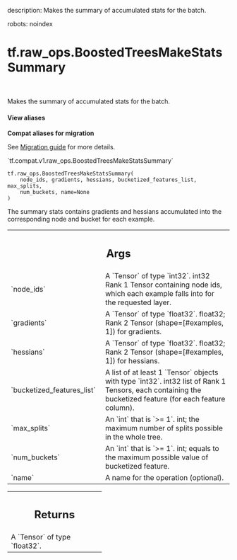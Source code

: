 description: Makes the summary of accumulated stats for the batch.

robots: noindex

# tf.raw_ops.BoostedTreesMakeStatsSummary

<!-- Insert buttons and diff -->

<table class="tfo-notebook-buttons tfo-api nocontent" align="left">

</table>



Makes the summary of accumulated stats for the batch.

<section class="expandable">
  <h4 class="showalways">View aliases</h4>
  <p>
<b>Compat aliases for migration</b>
<p>See
<a href="https://www.tensorflow.org/guide/migrate">Migration guide</a> for
more details.</p>
<p>`tf.compat.v1.raw_ops.BoostedTreesMakeStatsSummary`</p>
</p>
</section>

<pre class="devsite-click-to-copy prettyprint lang-py tfo-signature-link">
<code>tf.raw_ops.BoostedTreesMakeStatsSummary(
    node_ids, gradients, hessians, bucketized_features_list, max_splits,
    num_buckets, name=None
)
</code></pre>



<!-- Placeholder for "Used in" -->

The summary stats contains gradients and hessians accumulated into the corresponding node and bucket for each example.

<!-- Tabular view -->
 <table class="responsive fixed orange">
<colgroup><col width="214px"><col></colgroup>
<tr><th colspan="2"><h2 class="add-link">Args</h2></th></tr>

<tr>
<td>
`node_ids`
</td>
<td>
A `Tensor` of type `int32`.
int32 Rank 1 Tensor containing node ids, which each example falls into for the requested layer.
</td>
</tr><tr>
<td>
`gradients`
</td>
<td>
A `Tensor` of type `float32`.
float32; Rank 2 Tensor (shape=[#examples, 1]) for gradients.
</td>
</tr><tr>
<td>
`hessians`
</td>
<td>
A `Tensor` of type `float32`.
float32; Rank 2 Tensor (shape=[#examples, 1]) for hessians.
</td>
</tr><tr>
<td>
`bucketized_features_list`
</td>
<td>
A list of at least 1 `Tensor` objects with type `int32`.
int32 list of Rank 1 Tensors, each containing the bucketized feature (for each feature column).
</td>
</tr><tr>
<td>
`max_splits`
</td>
<td>
An `int` that is `>= 1`.
int; the maximum number of splits possible in the whole tree.
</td>
</tr><tr>
<td>
`num_buckets`
</td>
<td>
An `int` that is `>= 1`.
int; equals to the maximum possible value of bucketized feature.
</td>
</tr><tr>
<td>
`name`
</td>
<td>
A name for the operation (optional).
</td>
</tr>
</table>



<!-- Tabular view -->
 <table class="responsive fixed orange">
<colgroup><col width="214px"><col></colgroup>
<tr><th colspan="2"><h2 class="add-link">Returns</h2></th></tr>
<tr class="alt">
<td colspan="2">
A `Tensor` of type `float32`.
</td>
</tr>

</table>

